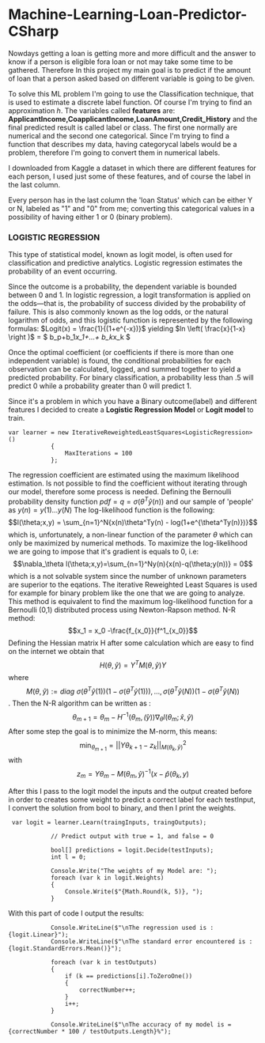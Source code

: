 # Machine-Learning-Loan-Predictor-CSharp
Nowdays getting a loan is getting more and more difficult and the answer to know if a person is eligible fora
loan or not may take some time to be gathered.
Therefore In this project my main goal is to predict if the amount of loan that a person asked based on
different variable is going to be given.

To solve this ML problem I'm going to use the Classification technique, that is used to estimate a discrete label function. Of course I'm trying to find an approximation $h$.
The variables called **features** are: 
**ApplicantIncome,CoapplicantIncome,LoanAmount,Credit_History**  and the final predicted result is called label or class.
The first one normally are numerical and the second one categorical. Since I'm trying to find a function that describes my data, having categorycal labels would be a problem, therefore I'm going to convert them in numerical labels.

I downloaded from Kaggle a dataset in which there are different features for each person, I used just some of these features, and of course the label in the last column.

Every person has in the last column the 'loan Status' which can be either Y or N, labeled as "1" and "0" from me; converting this categorical values in a possibility of having either 1 or 0 (binary problem).

### LOGISTIC REGRESSION
This type of statistical model, known as logit model, is often used for classification and predictive analytics. Logistic regression estimates the probability of an event occurring.

Since the outcome is a probability, the dependent variable is bounded between 0 and 1. In logistic regression, a logit transformation is applied on the odds—that is, the probability of success divided by the probability of failure. This is also commonly known as the log odds, or the natural logarithm of odds, and this logistic function is represented by the following formulas:
$Logit(x) = \frac{1}{(1+e^{-x})}$ yielding $ln \left( \frac{x}{1-x} \right )$  = $ b_p+b_1*x_1+...+ b_k*x_k $


Once the optimal coefficient (or coefficients if there is more than one independent variable) is found, the conditional probabilities for each observation can be calculated, logged, and summed together to yield a predicted probability. For binary classification, a probability less than .5 will predict 0 while a probability greater than 0 will predict 1.


Since it's a problem in which you have a Binary outcome(label) and different features I decided to create a **Logistic Regression Model** or **Logit model** to train.
```
var learner = new IterativeReweightedLeastSquares<LogisticRegression>()
            {
                MaxIterations = 100
            };
```
The regression coefficient are estimated using the maximum likelihood estimation. Is not possible to find the coefficient without iterating through our model, therefore some process is needed.
Defining the Bernoulli probability density function $pdf = q =\sigma(\theta^T\hat{y}(n))$ and our sample of 'people' as $y(n) = y(1)...y(N)$
The log-likelihood function is the following:
$$l(\theta;x,y) = \sum_{n=1}^N{x(n)\theta^Ty(n) - log(1+e^{\theta^Ty(n)})}$$ which is, unfortunately, a non-linear function of the parameter $\theta$ which can only be maximized by numerical methods. To maximize the log-likelihood we are going to impose that it's gradient is equals to 0, i.e:
$$\nabla_\theta l(\theta;x,y)=\sum_{n=1}^Ny(n){x(n)-q(\theta;y(n))} = 0$$ which is a not solvable system since the number of unknown parameters are superior to the eqations.
The iterative Reweighted Least Squares is used for example for binary problem like the one that we are going to analyze.
This method is equivalent to find the maximum log-likelihood function for a Bernoulli (0,1) distributed process using Newton-Rapson method.
N-R method:
$$x_1 = x_0 -\frac{f_{x_0}}{f^1_{x_0}}$$
Defining the Hessian matrix H after some calculation which are easy to find on the internet we obtain that $$H(\theta,\hat{y}) = Y^TM(\theta,\hat{y})Y$$ where $$M(\theta,\hat{y}) := diag\text{  }{\sigma(\theta^T\hat{y}(1))(1-\sigma(\theta^T\hat{y}(1))}),...,\sigma(\theta^T\hat{y}(N))(1-\sigma(\theta^T\hat{y}(N))$$.
Then the N-R algorithm can be written as : $$\theta_{m+1} = \theta_m-H^{-1}(\theta_m,\hat(y))\nabla_\theta l(\theta_m;\hat{x},\hat{y})$$
After some step the goal is to minimize the M-norm, this means: $$\min_{\theta_{m+1}}=||Y\theta_{k+1} - z_k||^2_{M(\theta_k,\hat{y})}$$ with $$z_m = Y\theta_m -M(\theta_m,\hat{y})^{-1}(x-\hat{p}(\theta_k,y)$$


After this I pass to the logit model the inputs and the output created before in order to creates some weight to predict a correct label for each testInput, I convert the solution from bool to binary, and then I print the weights.
```
 var logit = learner.Learn(traingInputs, traingOutputs);

            // Predict output with true = 1, and false = 0

            bool[] predictions = logit.Decide(testInputs);
            int l = 0;
            
            Console.Write("The weights of my Model are: ");
            foreach (var k in logit.Weights)
            {
                Console.Write($"{Math.Round(k, 5)}, ");
            }
```
With this part of code I output the results:
```
            Console.WriteLine($"\nThe regression used is : {logit.Linear}");
            Console.WriteLine($"\nThe standard error encountered is : {logit.StandardErrors.Mean()}");

            foreach (var k in testOutputs)
            {
                if (k == predictions[i].ToZeroOne())
                {
                    correctNumber++;
                }
                i++;
            }

            Console.WriteLine($"\nThe accuracy of my model is = {correctNumber * 100 / testOutputs.Length}%");
```
